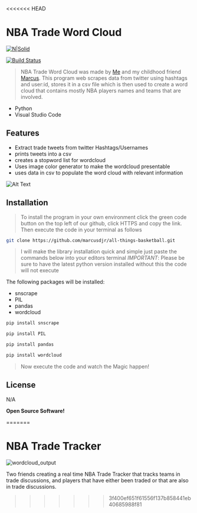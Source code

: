 <<<<<<< HEAD
# NBA Trade Word Cloud


[![N|Solid](https://cldup.com/dTxpPi9lDf.thumb.png)](https://nodesource.com/products/nsolid)

[![Build Status](https://travis-ci.org/joemccann/dillinger.svg?branch=master)](https://travis-ci.org/joemccann/dillinger)

>NBA Trade Word Cloud was made by  [Me](https://github.com/TatoSec) and my childhood friend [Marcus](https://github.com/marcusdjr). This program web scrapes data from twitter using hashtags and user:id, stores it in a csv file which is then used to create a word cloud that contains mostly NBA players names and teams that are involved.

- Python
- Visual Studio Code

## Features

- Extract trade tweets from twitter Hashtags/Usernames
- prints tweets into a csv
- creates a stopword list for wordcloud
- Uses image color generator to make the wordcloud presentable
- uses data in csv to populate the word cloud with relevant information

![Alt Text](https://media.giphy.com/media/cS2ToCXjcdVnBdmhHR/giphy.gif)



## Installation
>To install the program in your own environment click the green code button on the top left of our github, click HTTPS and copy the link. Then execute the code in your terminal as follows

```sh
git clone https://github.com/marcusdjr/all-things-basketball.git
```


>I will make the library installation quick and simple just paste the commands below into your editors terminal 
*IMPORTANT*: Please be sure to have the latest python version installed without this the code will not execute

The following packages will be installed:
- snscrape
- PIL
- pandas
- wordcloud

```sh
pip install snscrape
```

```sh
pip install PIL
```
```sh
pip install pandas
```
```sh
pip install wordcloud
```
>Now execute the code and watch the Magic happen!

## License

N/A

**Open Source Software!**



=======
# NBA Trade Tracker

![wordcloud_output](https://user-images.githubusercontent.com/31329300/188287913-7ae00512-ec53-4f63-83f6-32f85c80c844.png)

Two friends creating a real time NBA Trade Tracker that tracks teams in trade discussions, and players that have either been traded or that are also in trade discussions.

    
>>>>>>> 3f400ef651f61556f137b858441eb40685988f81
